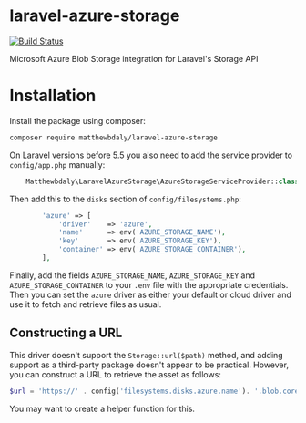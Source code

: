 # laravel-azure-storage
[![Build Status](https://travis-ci.org/matthewbdaly/laravel-azure-storage.svg?branch=master)](https://travis-ci.org/matthewbdaly/laravel-azure-storage)

Microsoft Azure Blob Storage integration for Laravel's Storage API

# Installation

Install the package using composer:

```bash
composer require matthewbdaly/laravel-azure-storage
```

On Laravel versions before 5.5 you also need to add the service provider to `config/app.php` manually:

```php
    Matthewbdaly\LaravelAzureStorage\AzureStorageServiceProvider::class,
```

Then add this to the `disks` section of `config/filesystems.php`:

```php
        'azure' => [
            'driver'    => 'azure',
            'name'      => env('AZURE_STORAGE_NAME'),
            'key'       => env('AZURE_STORAGE_KEY'),
            'container' => env('AZURE_STORAGE_CONTAINER'),
        ],
```

Finally, add the fields `AZURE_STORAGE_NAME`, `AZURE_STORAGE_KEY` and `AZURE_STORAGE_CONTAINER` to your `.env` file with the appropriate credentials. Then you can set the `azure` driver as either your default or cloud driver and use it to fetch and retrieve files as usual.

Constructing a URL
------------------

This driver doesn't support the `Storage::url($path)` method, and adding support as a third-party package doesn't appear to be practical. However, you can construct a URL to retrieve the asset as follows:

```php
$url = 'https://' . config('filesystems.disks.azure.name'). '.blob.core.windows.net/' . config('filesystems.disks.azure.container') . '/' . $filename;
```

You may want to create a helper function for this.

